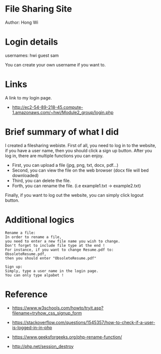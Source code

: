 # File Sharing Site 
Author: Hong Wi 
  
# Login details

usernames:
hwi
guest
sam

You can create your own username if you want to. 

# Links
A link to my login page. 
- http://ec2-54-89-218-45.compute-1.amazonaws.com/~hwi/Module2_group/login.php

# Brief summary of what I did 
I created a filesharing webiste. First of all, you need to log in to the website, if you have a user name, then you should click a sign up button. 
After you log in, there are multiple functions you can enjoy. 
  - First, you can upload a file (jpg, png, txt, docx, pdf...)
  - Second, you can view the file on the web browser (docx file will bed downloaded)
  - Third, you can delete the file. 
  - Forth, you can rename the file. (i.e example1.txt -> example2.txt)

Finally, if you want to log out the website, you can simply click logout button. 

# Additional logics 
    Rename a file: 
    In order to rename a file, 
    you need to enter a new file name you wish to change. 
    Don't forget to include file type at the end ! 
    For instance, if you want to change Resume.pdf to:
    ObsoleteResume.pdf, 
    then you should enter "ObsoleteResume.pdf"
    
    Sign up:
    Simply, type a user name in the login page. 
    You can only type alpabet ! 

# Reference 

- https://www.w3schools.com/howto/tryit.asp?filename=tryhow_css_signup_form

- https://stackoverflow.com/questions/1545357/how-to-check-if-a-user-is-logged-in-in-php

- https://www.geeksforgeeks.org/php-rename-function/

- http://php.net/session_destroy
